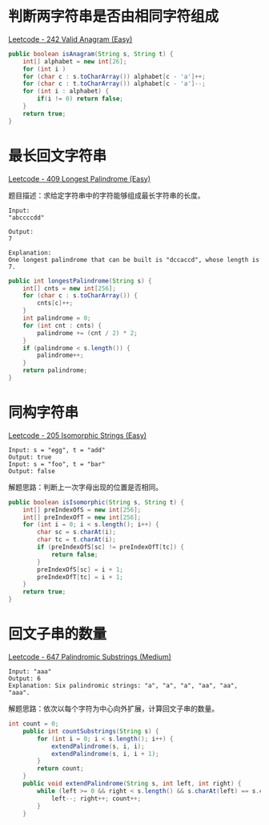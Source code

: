# 判断两字符串是否由相同字符组成

[Leetcode - 242 Valid Anagram (Easy)](https://leetcode.com/problems/valid-anagram/)

```java
public boolean isAnagram(String s, String t) {
    int[] alphabet = new int[26];
    for (int i )
    for (char c : s.toCharArray()) alphabet[c - 'a']++;
    for (char c : t.toCharArray()) alphabet[c - 'a']--;
    for (int i : alphabet) {
        if(i != 0) return false;
    }
    return true;
}
```

# 最长回文字符串

[Leetcode - 409 Longest Palindrome (Easy)](https://leetcode.com/problems/longest-palindrome/)

题目描述：求给定字符串中的字符能够组成最长字符串的长度。

```
Input:
"abccccdd"

Output:
7

Explanation:
One longest palindrome that can be built is "dccaccd", whose length is 7.
```

```java
public int longestPalindrome(String s) {
    int[] cnts = new int[256];
    for (char c : s.toCharArray()) {
        cnts[c]++;
    }
    int palindrome = 0;
    for (int cnt : cnts) {
        palindrome += (cnt / 2) * 2;
    }
    if (palindrome < s.length()) {
        palindrome++;
    }
    return palindrome;
}
```

# 同构字符串

[Leetcode - 205 Isomorphic Strings (Easy)](https://leetcode.com/problems/isomorphic-strings/)

```
Input: s = "egg", t = "add"
Output: true
Input: s = "foo", t = "bar"
Output: false
```

解题思路：判断上一次字母出现的位置是否相同。

```java
public boolean isIsomorphic(String s, String t) {
    int[] preIndexOfS = new int[256];
    int[] preIndexOfT = new int[256];
    for (int i = 0; i < s.length(); i++) {
        char sc = s.charAt(i);
        char tc = t.charAt(i);
        if (preIndexOfS[sc] != preIndexOfT[tc]) {
            return false;
        }
        preIndexOfS[sc] = i + 1;
        preIndexOfT[tc] = i + 1;
    }
    return true;
}
```

# 回文子串的数量

[Leetcode - 647 Palindromic Substrings (Medium)](https://leetcode.com/problems/palindromic-substrings/)

```
Input: "aaa"
Output: 6
Explanation: Six palindromic strings: "a", "a", "a", "aa", "aa", "aaa".
```

解题思路：依次以每个字符为中心向外扩展，计算回文子串的数量。

```java
int count = 0;
    public int countSubstrings(String s) {
        for (int i = 0; i < s.length(); i++) {
            extendPalindrome(s, i, i);
            extendPalindrome(s, i, i + 1);
        }
        return count;
    }
    public void extendPalindrome(String s, int left, int right) {
        while (left >= 0 && right < s.length() && s.charAt(left) == s.charAt(right)) {
            left--; right++; count++;
        }
    }
```
